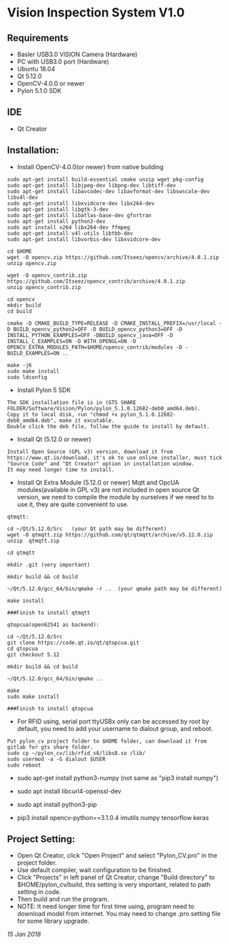 # **Vision Inspection System V1.0**

## **Requirements**
- Basler USB3.0 VISION Camera (Hardware)
- PC with USB3.0 port (Hardware)
- Ubuntu 18.04
- Qt 5.12.0
- OpenCV-4.0.0 or newer
- Pylon 5.1.0 SDK

## **IDE**
- Qt Creator

## **Installation:**

- Install OpenCV-4.0.0(or newer) from native building

```
sudo apt-get install build-essential cmake unzip wget pkg-config
sudo apt-get install libjpeg-dev libpng-dev libtiff-dev
sudo apt-get install libavcodec-dev libavformat-dev libswscale-dev libv4l-dev
sudo apt-get install libxvidcore-dev libx264-dev
sudo apt-get install libgtk-3-dev
sudo apt-get install libatlas-base-dev gfortran
sudo apt-get install python3-dev
sudo apt install x264 libx264-dev ffmpeg
sudo apt-get install v4l-utils libtbb-dev
sudo apt-get install libvorbis-dev libxvidcore-dev

cd $HOME
wget -O opencv.zip https://github.com/Itseez/opencv/archive/4.0.1.zip
unzip opencv.zip

wget -O opencv_contrib.zip https://github.com/Itseez/opencv_contrib/archive/4.0.1.zip
unzip opencv_contrib.zip

cd opencv
mkdir build
cd build

cmake -D CMAKE_BUILD_TYPE=RELEASE -D CMAKE_INSTALL_PREFIX=/usr/local -D BUILD_opencv_python2=OFF -D BUILD_opencv_python3=OFF -D INSTALL_PYTHON_EXAMPLES=OFF -DBUILD_opencv_java=OFF -D INSTALL_C_EXAMPLES=ON -D WITH_OPENGL=ON -D OPENCV_EXTRA_MODULES_PATH=$HOME/opencv_contrib/modules -D -BUILD_EXAMPLES=ON ..

make -j6
sudo make install
sudo ldconfig
```

- Install Pylon 5 SDK

```
The SDK installation file is in (GTS SHARE FOLDER/Software/Vision/Pylon/pylon_5.1.0.12682-deb0_amd64.deb).
Copy it to local disk, run "chmod +x pylon_5.1.0.12682-deb0_amd64.deb", make it excutable.
Double click the deb file, follow the guide to install by default.
```

- Install Qt (5.12.0 or newer)

```
Install Open Source (GPL v3) version, download it from https://www.qt.io/download, it's ok to use online installer, must tick "Source Code" and "Qt Creator" option in installation window.
It may need longer time to install.
```

- Install Qt Extra Module (5.12.0 or newer)
  Mqtt and OpcUA modules(available in GPL v3) are not included in open source Qt version, we need to compile the module by ourselves if we need to to use it, they are quite convenient to use.
```
qtmqtt:

cd ~/Qt/5.12.0/Src   (your Qt path may be different)
wget -O qtmqtt.zip https://github.com/qt/qtmqtt/archive/v5.12.0.zip
unzip  qtmqtt.zip

cd qtmqtt

mkdir .git (very important)

mkdir build && cd build

~/Qt/5.12.0/gcc_64/bin/qmake -r ..  (your qmake path may be different)

make install

###Finish to install qtmqtt

qtopcua(open62541 as backend):

cd ~/Qt/5.12.0/Src
git clone https://code.qt.io/qt/qtopcua.git
cd qtopcua
git checkout 5.12

mkdir build && cd build

~/Qt/5.12.0/gcc_64/bin/qmake ..

make
sudo make install

###Finish to install qtopcua

```
- For RFID using, serial port ttyUSBx only can be accessed by root by default, you need to add your username to dialout group, and reboot.
```
Put pylon_cv project folder to $HOME folder, can download it from gitlab for gts share folder.
sudo cp ~/pylon_cv/lib/rfid_s8/libs8.so /lib/
sudo usermod -a -G dialout $USER
sudo reboot
```
- sudo apt-get install python3-numpy  (not same as "pip3 install numpy")

- sudo apt install libcurl4-openssl-dev

- sudo apt install python3-pip

- pip3 install opencv-python==3.1.0.4 imutils numpy tensorflow keras


## **Project Setting:**

- Open Qt Creator, click "Open Project" and select "Pylon_CV.pro" in the project folder.
- Use default compiler, wait configuration to be finished.
- Click "Projects" in left panel of Qt Creator, change "Build directory" to $HOME/pylon_cv/build, this setting is very important, related to path setting in code.
- Then build and run the program.
- NOTE: It need longer time for first time using, program need to download model from internet.
You may need to change .pro setting file for some library upgrade.
  
*15 Jan 2018*
